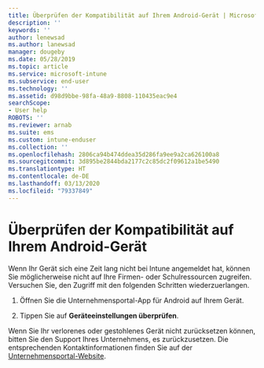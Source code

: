 ```yaml
---
title: Überprüfen der Kompatibilität auf Ihrem Android-Gerät | Microsoft-Dokumentation
description: ''
keywords: ''
author: lenewsad
ms.author: lanewsad
manager: dougeby
ms.date: 05/28/2019
ms.topic: article
ms.service: microsoft-intune
ms.subservice: end-user
ms.technology: ''
ms.assetid: d98d9bbe-98fa-48a9-8808-110435eac9e4
searchScope:
- User help
ROBOTS: ''
ms.reviewer: arnab
ms.suite: ems
ms.custom: intune-enduser
ms.collection: ''
ms.openlocfilehash: 2806ca94b474ddea35d286fa9ee9a2ca626100a8
ms.sourcegitcommit: 3d895be2844bda2177c2c85dc2f09612a1be5490
ms.translationtype: HT
ms.contentlocale: de-DE
ms.lasthandoff: 03/13/2020
ms.locfileid: "79337849"
---
```

# <a name="check-compliance-on-your-android-device"></a>Überprüfen der Kompatibilität auf Ihrem Android-Gerät

Wenn Ihr Gerät sich eine Zeit lang nicht bei Intune angemeldet hat, können Sie möglicherweise nicht auf Ihre Firmen- oder Schulressourcen zugreifen. Versuchen Sie, den Zugriff mit den folgenden Schritten wiederzuerlangen.  

1. Öffnen Sie die Unternehmensportal-App für Android auf Ihrem Gerät.  

2. Tippen Sie auf **Geräteeinstellungen überprüfen**.   

Wenn Sie Ihr verlorenes oder gestohlenes Gerät nicht zurücksetzen können, bitten Sie den Support Ihres Unternehmens, es zurückzusetzen. Die entsprechenden Kontaktinformationen finden Sie auf der [Unternehmensportal-Website](https://go.microsoft.com/fwlink/?linkid=2010980).  

